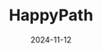 ---  
layout: startup_page  
title: "HappyPath"  
id: "happypath.io"  
permalink: "/happypathhappypath.io11122024/"  
website: "https://www.happypath.io"  
funding_round: ""  
funding_amount: "$4M"  
investors: ""  
about: "HappyPath is an AI-powered platform that streamlines software implementation and delivery by making comprehensive automated testing accessible to all. It aims to address the challenges of expensive and time-consuming traditional testing methods, enabling companies to improve software quality and accelerate innovation. The platform uses natural language processing to automate testing, report generation, and artifact creation."  
markets: "Software Testing, AI"  
hq: "New York, New York, United States"  
founded_year: "2023"  
linkedin: "https://ie.linkedin.com/company/happypath-labs"  
twitter: ""  
instagram: ""  
facebook: ""  
crunchbase: "https://www.crunchbase.com/organization/happypath"  
pitchbook: "https://pitchbook.com/profiles/company/707885-56"  

date_display: "12-Nov-2024"  
date: "2024-11-12"

# SEO Optimization  
meta_title: "HappyPath -  Funding ($4M)"  
meta_description: "HappyPath, HappyPath is an AI-powered platform that streamlines software implementation and delivery by making comprehensive automated testing accessible to all...."  
meta_keywords: "HappyPath, Software Testing, AI,  funding"  
canonical_url: "https://startup.projectstartups.com/happypathhappypath.io11122024/"  
---